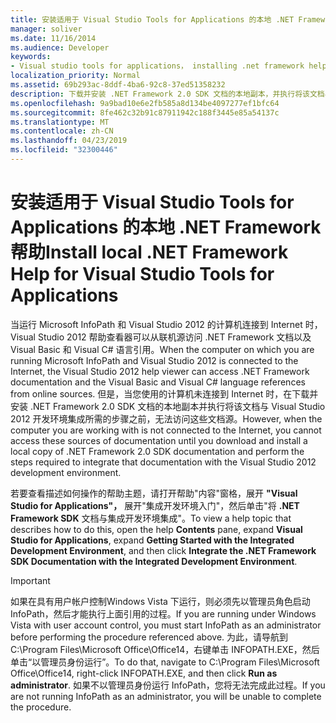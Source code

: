 ```yaml
---
title: 安装适用于 Visual Studio Tools for Applications 的本地 .NET Framework 帮助
manager: soliver
ms.date: 11/16/2014
ms.audience: Developer
keywords:
- Visual studio tools for applications， installing .net framework help，VSTA， installing .NET Framework Help，installing .NET Framework Help [InfoPath 2007]，InfoPath 2007， installing .NET Framework Help
localization_priority: Normal
ms.assetid: 69b293ac-8ddf-4ba6-92c8-37ed51358232
description: 下载并安装 .NET Framework 2.0 SDK 文档的本地副本，并执行将该文档与 Visual Studio 2012 开发环境集成所需的步骤。
ms.openlocfilehash: 9a9bad10e6e2fb585a8d134be4097277ef1bfc64
ms.sourcegitcommit: 8fe462c32b91c87911942c188f3445e85a54137c
ms.translationtype: MT
ms.contentlocale: zh-CN
ms.lasthandoff: 04/23/2019
ms.locfileid: "32300446"
---
```

# <a name="install-local-net-framework-help-for-visual-studio-tools-for-applications"></a><span data-ttu-id="05531-104">安装适用于 Visual Studio Tools for Applications 的本地 .NET Framework 帮助</span><span class="sxs-lookup"><span data-stu-id="05531-104">Install local .NET Framework Help for Visual Studio Tools for Applications</span></span>

<span data-ttu-id="05531-105">当运行 Microsoft InfoPath 和 Visual Studio 2012 的计算机连接到 Internet 时，Visual Studio 2012 帮助查看器可以从联机源访问 .NET Framework 文档以及 Visual Basic 和 Visual C# 语言引用。</span><span class="sxs-lookup"><span data-stu-id="05531-105">When the computer on which you are running Microsoft InfoPath and Visual Studio 2012 is connected to the Internet, the Visual Studio 2012 help viewer can access .NET Framework documentation and the Visual Basic and Visual C# language references from online sources.</span></span> <span data-ttu-id="05531-106">但是，当您使用的计算机未连接到 Internet 时，在下载并安装 .NET Framework 2.0 SDK 文档的本地副本并执行将该文档与 Visual Studio 2012 开发环境集成所需的步骤之前，无法访问这些文档源。</span><span class="sxs-lookup"><span data-stu-id="05531-106">However, when the computer you are working with is not connected to the Internet, you cannot access these sources of documentation until you download and install a local copy of .NET Framework 2.0 SDK documentation and perform the steps required to integrate that documentation with the Visual Studio 2012 development environment.</span></span>
  
<span data-ttu-id="05531-107">若要查看描述如何操作的帮助主题，请打开帮助"内容"窗格，展开 **"Visual Studio for Applications"，** 展开"集成开发环境入门"，然后单击"将 **.NET Framework SDK** 文档与集成开发环境集成"。</span><span class="sxs-lookup"><span data-stu-id="05531-107">To view a help topic that describes how to do this, open the help **Contents** pane, expand **Visual Studio for Applications**, expand **Getting Started with the Integrated Development Environment**, and then click **Integrate the .NET Framework SDK Documentation with the Integrated Development Environment**.</span></span>
  
> [!IMPORTANT]
> <span data-ttu-id="05531-108">如果在具有用户帐户控制Windows Vista 下运行，则必须先以管理员角色启动 InfoPath，然后才能执行上面引用的过程。</span><span class="sxs-lookup"><span data-stu-id="05531-108">If you are running under Windows Vista with user account control, you must start InfoPath as an administrator before performing the procedure referenced above.</span></span> <span data-ttu-id="05531-109">为此，请导航到 C:\Program Files\Microsoft Office\Office14，右键单击 INFOPATH.EXE，然后单击“以管理员身份运行”。</span><span class="sxs-lookup"><span data-stu-id="05531-109">To do that, navigate to C:\Program Files\Microsoft Office\Office14, right-click INFOPATH.EXE, and then click **Run as administrator**.</span></span> <span data-ttu-id="05531-110">如果不以管理员身份运行 InfoPath，您将无法完成此过程。</span><span class="sxs-lookup"><span data-stu-id="05531-110">If you are not running InfoPath as an administrator, you will be unable to complete the procedure.</span></span> 
  

